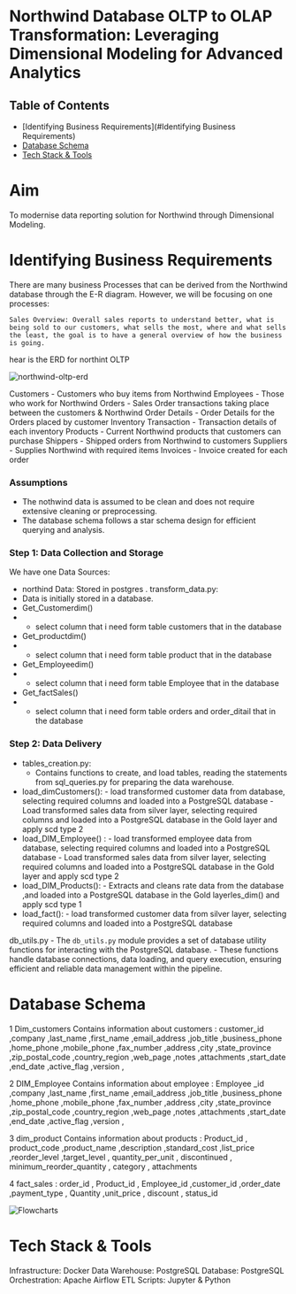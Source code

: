 # Northwind Database OLTP to OLAP Transformation: Leveraging Dimensional Modeling for Advanced Analytics

## Table of Contents
- [Identifying Business Requirements](#Identifying Business Requirements)
- [Database Schema](#database-schema)
- [Tech Stack & Tools](#TechStack&Tools)

# Aim
To modernise data reporting solution for Northwind through Dimensional Modeling.

# Identifying Business Requirements

There are many business Processes that can be derived from the Northwind database through the E-R diagram. However, we will be focusing on one processes:

    Sales Overview: Overall sales reports to understand better, what is being sold to our customers, what sells the most, where and what sells the least, the goal is to have a general overview of how the business is going.
    
hear is the ERD for northint OLTP 

![northwind-oltp-erd](https://github.com/MAHMOUDMAMDOH8/OLAP_Dimensional_Modeling_for_Advanced_Analytics/assets/111503676/3e6d12ef-fa3a-4f03-82fb-c867b65bc343)


Customers - Customers who buy items from Northwind
Employees - Those who work for Northwind
Orders - Sales Order transactions taking place between the customers & Northwind
Order Details - Order Details for the Orders placed by customer
Inventory Transaction - Transaction details of each inventory
Products - Current Northwind products that customers can purchase
Shippers - Shipped orders from Northwind to customers
Suppliers - Supplies Northwind with required items
Invoices - Invoice created for each order



### Assumptions
- The nothwind data is assumed to be clean and does not require extensive cleaning or preprocessing.
- The database schema follows a star schema design for efficient querying and analysis.
### Step 1: Data Collection and Storage
We have  one Data Sources:
  - northind  Data: Stored in postgres . 
transform_data.py:
 -  Data is initially stored in a database.
 - Get_Customerdim()
 - - select column that i need form table customers that in the database
 - Get_productdim()
 - - select column that i need form table product that in the database
 - Get_Employeedim()
 - - select column that i need form table Employee that in the database
 - Get_factSales()
 -  - select column that i need form table orders and order_ditail that in the database
### Step 2: Data Delivery
 - tables_creation.py:
    - Contains functions to create, and load tables, reading the statements from sql_queries.py for preparing the data warehouse.
 - load_dimCustomers():
        - load transformed customer data from  database, selecting required columns and loaded into a PostgreSQL database 
        - Load transformed sales data from silver layer, selecting required columns and loaded into a PostgreSQL database in the Gold layer and apply scd type 2 
 - load_DIM_Employee() :
        -  load transformed  employee data from  database, selecting required columns and loaded into a PostgreSQL database 
        -  Load transformed sales data from silver layer, selecting required columns and loaded into a PostgreSQL database in the Gold layer and apply scd type 2 
 - load_DIM_Products():
        -  Extracts and cleans rate data from the database ,and loaded into a PostgreSQL database in the Gold layerles_dim() and apply scd type 1 
 - load_fact():
        - load transformed customer data from  silver layer, selecting required columns and loaded into a PostgreSQL database 
   
  db_utils.py
    - The `db_utils.py` module provides a set of database utility functions for interacting with the PostgreSQL database. 
    - These functions handle database connections, data loading, and query execution, ensuring efficient and reliable data management within the pipeline.



# Database Schema

1 Dim_customers Contains information about customers   : customer_id ,company ,last_name ,first_name ,email_address ,job_title ,business_phone ,home_phone ,mobile_phone ,fax_number ,address ,city ,state_province ,zip_postal_code ,country_region ,web_page ,notes ,attachments ,start_date ,end_date ,active_flag ,version ,

2 DIM_Employee  Contains information about employee : Employee _id ,company ,last_name ,first_name ,email_address ,job_title ,business_phone ,home_phone ,mobile_phone ,fax_number ,address ,city ,state_province ,zip_postal_code ,country_region ,web_page ,notes ,attachments ,start_date ,end_date ,active_flag ,version ,

3 dim_product Contains information about products : Product_id   , product_code ,product_name ,description ,standard_cost ,list_price ,reorder_level ,target_level , quantity_per_unit , discontinued ,  minimum_reorder_quantity , category ,         attachments 

4 fact_sales : order_id ,  Product_id , Employee_id ,customer_id ,order_date ,payment_type , Quantity ,unit_price , discount , status_id 


![Flowcharts](https://github.com/MAHMOUDMAMDOH8/OLAP_Dimensional_Modeling_for_Advanced_Analytics/assets/111503676/04b45fb2-fd07-4ec2-94cb-43506e1944a1)


# Tech Stack & Tools

Infrastructure: Docker
Data Warehouse: PostgreSQL
Database: PostgreSQL
Orchestration: Apache Airflow
ETL Scripts: Jupyter & Python



